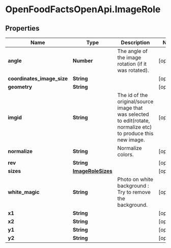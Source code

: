 # OpenFoodFactsOpenApi.ImageRole

## Properties

Name | Type | Description | Notes
------------ | ------------- | ------------- | -------------
**angle** | **Number** | The angle of the image rotation (if it was rotated). | [optional] 
**coordinates_image_size** | **String** |  | [optional] 
**geometry** | **String** |  | [optional] 
**imgid** | **String** | The id of the original/source image that was selected to edit(rotate, normalize etc) to produce this new image. | [optional] 
**normalize** | **String** | Normalize colors. | [optional] 
**rev** | **String** |  | [optional] 
**sizes** | [**ImageRoleSizes**](ImageRoleSizes.md) |  | [optional] 
**white_magic** | **String** | Photo on white background : Try to remove the background.  | [optional] 
**x1** | **String** |  | [optional] 
**x2** | **String** |  | [optional] 
**y1** | **String** |  | [optional] 
**y2** | **String** |  | [optional] 


